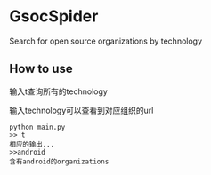 # GsocSpider


Search for open source organizations by technology


## How to use

输入t查询所有的technology

输入technology可以查看到对应组织的url



```
python main.py
>> t 
相应的输出...
>>android
含有android的organizations
```
